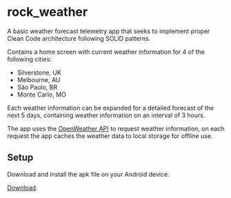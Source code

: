 # rock_weather

A basic weather forecast telemetry app that seeks to implement proper Clean Code architecture following SOLID patterns.

Contains a home screen with current weather information for 4 of the following cities:

* Silverstone, UK
* Melbourne, AU
* São Paulo, BR
* Monte Carlo, MO

Each weather information can be expanded for a detailed forecast of the next 5 days, containing weather information on an interval of 3 hours.

The app uses the [OpenWeather API](https://openweathermap.org/) to request weather information, on each request the app caches the weather data to local storage for offline use.

## Setup

Download and install the apk file on your Android device.

[Download](https://github.com/shanjii/rock_weather/releases).

